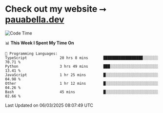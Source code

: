 # Check out my website ⭢ [pauabella.dev](https://pauabella.dev)

<!--START_SECTION:waka-->
![Code Time](http://img.shields.io/badge/Code%20Time-4%2C161%20hrs%2036%20mins-blue)

📊 **This Week I Spent My Time On** 

```text
💬 Programming Languages: 
TypeScript               20 hrs 8 mins       ██████████████████░░░░░░░   70.71 % 
Python                   3 hrs 49 mins       ███░░░░░░░░░░░░░░░░░░░░░░   13.41 % 
JavaScript               1 hr 25 mins        █░░░░░░░░░░░░░░░░░░░░░░░░   04.98 % 
Other                    1 hr 12 mins        █░░░░░░░░░░░░░░░░░░░░░░░░   04.26 % 
Bash                     45 mins             █░░░░░░░░░░░░░░░░░░░░░░░░   02.66 % 
```


 Last Updated on 06/03/2025 08:07:49 UTC
<!--END_SECTION:waka-->
